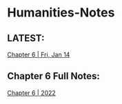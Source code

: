 # Humanities-Notes

## LATEST:
[Chapter 6 | Fri, Jan 14](https://github.com/Uriasej/Humanities-Notes/blob/main/2nd%20Semester/Chapter-6/Chapter-6.md#the-gothic-and-the-rebrith-of-naturalism)

## Chapter 6 Full Notes:
[Chapter 6 | 2022](https://github.com/Uriasej/Humanities-Notes/blob/main/2nd%20Semester/Chapter-6/Chapter6-Full.md#this-chapter-is-not-uploaded-at-this-time)
